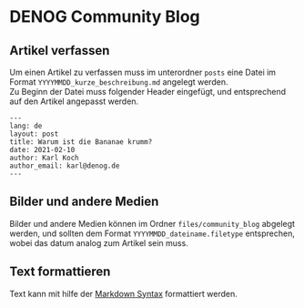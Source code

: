 # DENOG Community Blog

## Artikel verfassen

Um einen Artikel zu verfassen muss im unterordner `posts` eine Datei im Format `YYYYMMDD_kurze_beschreibung.md` angelegt werden.  
Zu Beginn der Datei muss folgender Header eingefügt, und entsprechend auf den Artikel angepasst werden.

```
---
lang: de
layout: post
title: Warum ist die Bananae krumm?
date: 2021-02-10
author: Karl Koch
author_email: karl@denog.de
---
```

## Bilder und andere Medien

Bilder und andere Medien können im Ordner `files/community_blog` abgelegt werden, und sollten dem Format `YYYYMMDD_dateiname.filetype` entsprechen, wobei das datum analog zum Artikel sein muss.

## Text formattieren

Text kann mit hilfe der [Markdown Syntax](https://kramdown.gettalong.org/syntax.html) formattiert werden.
